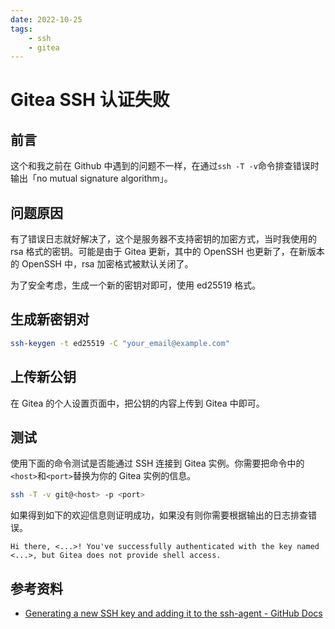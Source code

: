 ```yaml
---
date: 2022-10-25
tags:
    - ssh
    - gitea
---
```


# Gitea SSH 认证失败

## 前言

这个和我之前在 Github 中遇到的问题不一样，在通过`ssh -T -v`命令排查错误时输出「no mutual signature algorithm」。

<!-- more -->

## 问题原因

有了错误日志就好解决了，这个是服务器不支持密钥的加密方式，当时我使用的 rsa 格式的密钥。可能是由于 Gitea 更新，其中的 OpenSSH 也更新了，在新版本的 OpenSSH 中，rsa 加密格式被默认关闭了。

为了安全考虑，生成一个新的密钥对即可，使用 ed25519 格式。

## 生成新密钥对

```bash
ssh-keygen -t ed25519 -C "your_email@example.com"
```

## 上传新公钥

在 Gitea 的个人设置页面中，把公钥的内容上传到 Gitea 中即可。

## 测试

使用下面的命令测试是否能通过 SSH 连接到 Gitea 实例。你需要把命令中的`<host>`和`<port>`替换为你的 Gitea 实例的信息。

```bash
ssh -T -v git@<host> -p <port>
```

如果得到如下的欢迎信息则证明成功，如果没有则你需要根据输出的日志排查错误。

```
Hi there, <...>! You've successfully authenticated with the key named <...>, but Gitea does not provide shell access.
```

## 参考资料

- [Generating a new SSH key and adding it to the ssh-agent - GitHub Docs](https://docs.github.com/cn/authentication/connecting-to-github-with-ssh/generating-a-new-ssh-key-and-adding-it-to-the-ssh-agent#generating-a-new-ssh-key)
